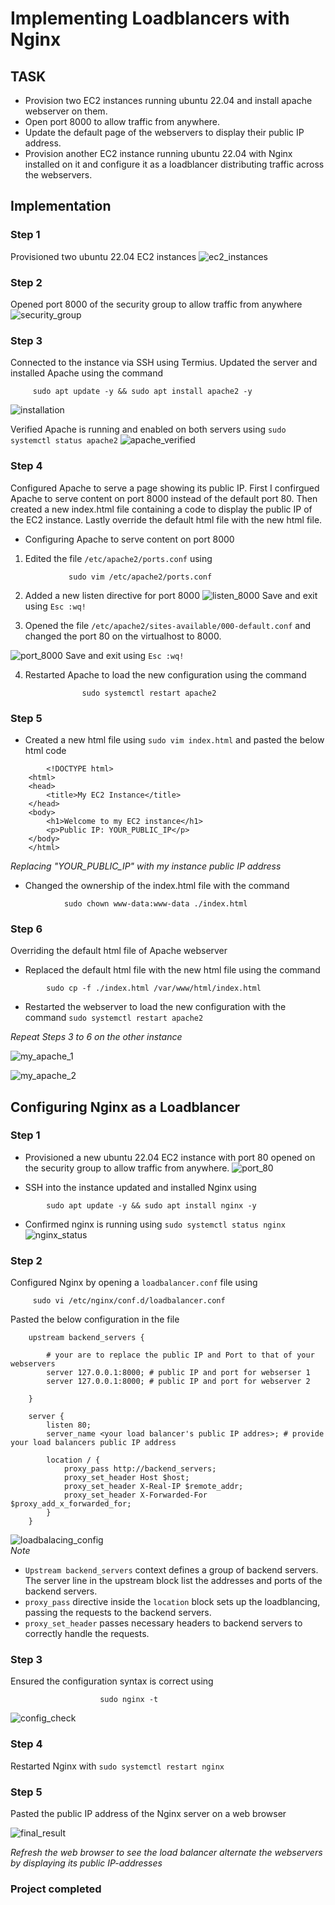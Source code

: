 # Implementing Loadblancers with Nginx

## TASK

-   Provision two EC2 instances running ubuntu 22.04 and install apache webserver on them. 
-   Open port 8000 to allow traffic from anywhere. 
-   Update the default page of the webservers to display their public IP address.
-   Provision another EC2 instance running ubuntu 22.04 with Nginx installed on it and configure it as a loadblancer distributing traffic across the webservers.

## Implementation
### Step 1
Provisioned two ubuntu 22.04 EC2 instances
![ec2_instances](./images/ec2_instances.png)

### Step 2
Opened port 8000 of the security group to allow traffic from anywhere
![security_group](./images/security_group.png)

### Step 3
Connected to the instance via SSH using Termius. Updated the server and installed Apache using the command
>
         sudo apt update -y && sudo apt install apache2 -y

![installation](./images/installation.png)

Verified Apache is running and enabled on both servers using `sudo systemctl status apache2`
![apache_verified](./images/apache_verified.png)

### Step 4
Configured Apache to serve a page showing its public IP. First I confirgued Apache to serve content on port 8000 instead of the default port 80. Then created a new index.html file containing a code to display the public IP of the EC2 instance. Lastly override the default html file with the new html file.
- Configuring Apache to serve content on port 8000
1.  Edited the file `/etc/apache2/ports.conf` using
>
                 sudo vim /etc/apache2/ports.conf
2.  Added a new listen directive for port 8000
![listen_8000](./images/listen_8000.png)
Save and exit using `Esc :wq!`


3.  Opened the file `/etc/apache2/sites-available/000-default.conf` and changed the port 80 on the virtualhost to 8000.

![port_8000](./images/port_8000.png)
Save and exit using `Esc :wq!`

4.  Restarted Apache to load the new configuration using the command
>
                    sudo systemctl restart apache2

### Step 5
- Created a new html file using `sudo vim index.html` and pasted the below html code
>
            <!DOCTYPE html>
        <html>
        <head>
            <title>My EC2 Instance</title>
        </head>
        <body>
            <h1>Welcome to my EC2 instance</h1>
            <p>Public IP: YOUR_PUBLIC_IP</p>
        </body>
        </html>

*Replacing "YOUR_PUBLIC_IP" with  my instance public IP address*

- Changed the ownership of the index.html file with the command 
>
                sudo chown www-data:www-data ./index.html

### Step 6
Overriding the default html file of Apache webserver
- Replaced the default html file with the new html file using the command
>   
            sudo cp -f ./index.html /var/www/html/index.html

- Restarted the webserver to load the new configuration with the command `sudo systemctl restart apache2`

*Repeat Steps 3 to 6 on the other instance*

![my_apache_1](./images/my_apache_1.png)

![my_apache_2](./images/my_apache_2.png)

## Configuring Nginx as a Loadblancer
### Step 1
- Provisioned a new ubuntu 22.04 EC2 instance with port 80 opened on the security group to allow traffic from anywhere.
![port_80](./images/loadbalancer_SG.png)

- SSH into the instance updated and installed Nginx using 
>
            sudo apt update -y && sudo apt install nginx -y 

- Confirmed nginx is running using `sudo systemctl status nginx`
![nginx_status](./images/nginx_status.png)

### Step 2
Configured Nginx by opening a `loadbalancer.conf` file using 
>
         sudo vi /etc/nginx/conf.d/loadbalancer.conf

Pasted the below configuration in the file
>
            
        upstream backend_servers {

            # your are to replace the public IP and Port to that of your webservers
            server 127.0.0.1:8000; # public IP and port for webserser 1
            server 127.0.0.1:8000; # public IP and port for webserver 2

        }

        server {
            listen 80;
            server_name <your load balancer's public IP addres>; # provide your load balancers public IP address

            location / {
                proxy_pass http://backend_servers;
                proxy_set_header Host $host;
                proxy_set_header X-Real-IP $remote_addr;
                proxy_set_header X-Forwarded-For $proxy_add_x_forwarded_for;
            }
        }
![loadbalacing_config](./images/loadbalacing_config.png)    
*Note*
- `Upstream backend_servers` context defines a group of backend servers. The server line in the upstream block list the addresses and ports of the backend servers.
- `proxy_pass` directive inside the `location` block sets up the loadblancing, passing the requests to the backend servers.
- `proxy_set_header` passes necessary headers to backend servers to correctly handle the requests.

### Step 3
Ensured the configuration syntax is correct using
>
                        sudo nginx -t
![config_check](./images/config_check.png)

### Step 4
Restarted Nginx with `sudo systemctl restart nginx`

### Step 5
Pasted the public IP address of the Nginx server on a web browser

![final_result](./images/final_result.png)


*Refresh the web browser to see the load balancer alternate the webservers by displaying its public IP-addresses*

### Project completed 
